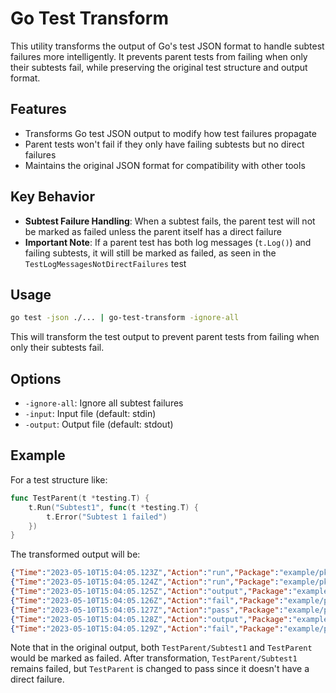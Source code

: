 # Go Test Transform

This utility transforms the output of Go's test JSON format to handle subtest failures more intelligently. It prevents parent tests from failing when only their subtests fail, while preserving the original test structure and output format.

## Features

- Transforms Go test JSON output to modify how test failures propagate
- Parent tests won't fail if they only have failing subtests but no direct failures
- Maintains the original JSON format for compatibility with other tools

## Key Behavior

- **Subtest Failure Handling**: When a subtest fails, the parent test will not be marked as failed unless the parent itself has a direct failure
- **Important Note**: If a parent test has both log messages (`t.Log()`) and failing subtests, it will still be marked as failed, as seen in the `TestLogMessagesNotDirectFailures` test

## Usage

```bash
go test -json ./... | go-test-transform -ignore-all
```

This will transform the test output to prevent parent tests from failing when only their subtests fail.

## Options

- `-ignore-all`: Ignore all subtest failures
- `-input`: Input file (default: stdin)
- `-output`: Output file (default: stdout)

## Example

For a test structure like:

```go
func TestParent(t *testing.T) {
	t.Run("Subtest1", func(t *testing.T) {
		t.Error("Subtest 1 failed")
	})
}
```

The transformed output will be:

```json
{"Time":"2023-05-10T15:04:05.123Z","Action":"run","Package":"example/pkg","Test":"TestParent"}
{"Time":"2023-05-10T15:04:05.124Z","Action":"run","Package":"example/pkg","Test":"TestParent/Subtest1"}
{"Time":"2023-05-10T15:04:05.125Z","Action":"output","Package":"example/pkg","Test":"TestParent/Subtest1","Output":"    subtest1_test.go:12: Subtest 1 failed\n"}
{"Time":"2023-05-10T15:04:05.126Z","Action":"fail","Package":"example/pkg","Test":"TestParent/Subtest1","Elapsed":0.001}
{"Time":"2023-05-10T15:04:05.127Z","Action":"pass","Package":"example/pkg","Test":"TestParent","Elapsed":0.004}
{"Time":"2023-05-10T15:04:05.128Z","Action":"output","Package":"example/pkg","Output":"FAIL\texample/pkg\t0.004s\n"}
{"Time":"2023-05-10T15:04:05.129Z","Action":"fail","Package":"example/pkg","Elapsed":0.005}
```

Note that in the original output, both `TestParent/Subtest1` and `TestParent` would be marked as failed. After transformation, `TestParent/Subtest1` remains failed, but `TestParent` is changed to pass since it doesn't have a direct failure.
